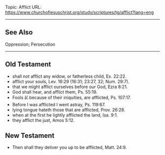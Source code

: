 Topic: Afflict
URL: https://www.churchofjesuschrist.org/study/scriptures/tg/afflict?lang=eng

---

## See Also

Oppression; Persecution

---

## Old Testament

- shall not afflict any widow, or fatherless child, Ex. 22:22.
- afflict your souls, Lev. 16:29 (16:31; 23:27, 32; Num. 29:7).
- that we might afflict ourselves before our God, Ezra 8:21.
- God shall hear, and afflict them, Ps. 55:19.
- Fools â¦ because of their iniquities, are afflicted, Ps. 107:17.
- Before I was afflicted I went astray, Ps. 119:67.
- lying tongue hateth those that are afflicted, Prov. 26:28.
- when at the first he lightly afflicted the land, Isa. 9:1.
- they afflict the just, Amos 5:12.

## New Testament

- Then shall they deliver you up to be afflicted, Matt. 24:9.

